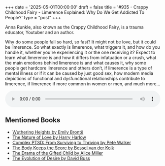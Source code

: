 +++
date = '2025-05-01T00:00:00'
draft = false
title = '#935 - Crappy Childhood Fairy - Limerence Explained: Why Do We Get Addicted To People?'
type = "post"
+++

Anna Runkle, also known as the Crappy Childhood Fairy, is a trauma educator, Youtuber and an author.

Why do some people fall so hard, so fast? It might not be love, but it could be limerence. So what exactly is limerence, what triggers it, and how do you handle it, whether you're experiencing it or the one receiving it?
Expect to learn what limerence is and how it differs from infatuation or a crush, what the main emotions behind limerence is and what causes it, why some people get hardcore limerence and others don’t, if limerence is a type of mental illness or if it can be caused by just good sex, how modern media depictions of functional and dysfunctional relationships contribute to limerence, if limerence if more common in women or men, and much more…

<audio controls style="width: 100%; max-width: 800px;">
  <source src="https://pdst.fm/e/chrt.fm/track/G454/prfx.byspotify.com/e/traffic.megaphone.fm/SIXMSB3424080169.mp3?updated=1746079541" type="audio/mpeg">
  Your browser does not support the audio element.
</audio>

## Mentioned Books

- [Wuthering Heights by Emily Brontë](https://www.amazon.com/s?k=Wuthering+Heights+by+Emily+Brontë&tag=podcaststoboo-20)
- [The Nature of Love by Harry Harlow](https://www.amazon.com/s?k=The+Nature+of+Love+by+Harry+Harlow&tag=podcaststoboo-20)
- [Complex PTSD: From Surviving to Thriving by Pete Walker](https://www.amazon.com/s?k=Complex+PTSD:+From+Surviving+to+Thriving+by+Pete+Walker&tag=podcaststoboo-20)
- [The Body Keeps the Score by Bessel van der Kolk](https://www.amazon.com/s?k=The+Body+Keeps+the+Score+by+Bessel+van+der+Kolk&tag=podcaststoboo-20)
- [The Drama of the Gifted Child by Alice Miller](https://www.amazon.com/s?k=The+Drama+of+the+Gifted+Child+by+Alice+Miller&tag=podcaststoboo-20)
- [The Evolution of Desire by David Buss](https://www.amazon.com/s?k=The+Evolution+of+Desire+by+David+Buss&tag=podcaststoboo-20)
